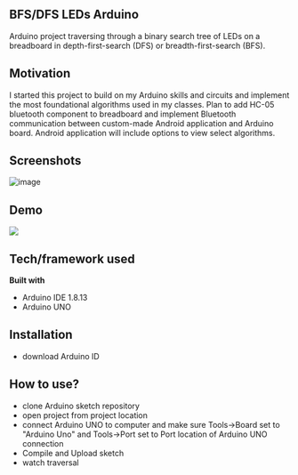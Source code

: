 ## BFS/DFS LEDs Arduino
 Arduino project traversing through a binary search tree of LEDs on a breadboard in depth-first-search (DFS) or breadth-first-search (BFS).

## Motivation
I started this project to build on my Arduino skills and circuits and implement the most foundational algorithms used in my classes. Plan to add HC-05 bluetooth component to breadboard and implement Bluetooth communication between custom-made Android application and Arduino board. Android application will include options to view select algorithms.
 
## Screenshots
![image](https://user-images.githubusercontent.com/47908881/97097734-7fe73700-1631-11eb-86df-7f50c04b2fc1.png)

## Demo
[![](http://img.youtube.com/vi/rggLwx25aUk/0.jpg)](http://www.youtube.com/watch?v=rggLwx25aUk "BFS/DFS LEDs Demo")

## Tech/framework used
<b>Built with</b>
- Arduino IDE 1.8.13
- Arduino UNO

## Installation
- download Arduino ID

## How to use?
- clone Arduino sketch repository
- open project from project location
- connect Arduino UNO to computer and make sure Tools->Board set to "Arduino Uno" and Tools->Port set to Port location of Arduino UNO connection
- Compile and Upload sketch
- watch traversal
